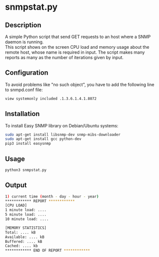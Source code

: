﻿
# **snmpstat.py**

## Description
A simple Python script that send GET requests to an host where a SNMP daemon is running.   
This script shows on the screen CPU load and memory usage about the remote host, whose name is required in input.
The script makes many reports as many as the number of iterations given by input. 

## Configuration
To avoid problems like "no such object", you have to add the following line to snmpd.conf file:
```bash
view systemonly included .1.3.6.1.4.1.8072
```

## Installation
To install Easy SNMP library on Debian/Ubuntu systems:

```bash
sudo apt-get install libsnmp-dev snmp-mibs-downloader
sudo apt-get install gcc python-dev
pip3 install easysnmp
```

## Usage
```python
python3 snmpstat.py
```

## Output
```bash
1) current time (month - day - hour - year)
************ REPORT ************
[CPU LOAD]
1 minute load: ....
5 minute load: ....
10 minute load: ....

[MEMORY STATISTICS]
Total: .... kB
Available: .... kB
Buffered: .... kB
Cached: .... kb
************ END OF REPORT ************
```



